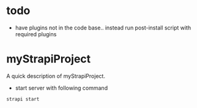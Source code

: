 # todo 
* have plugins not in the code base.. instead run post-install script with required plugins


# myStrapiProject

A quick description of myStrapiProject.


* start server with following command
 ```
 strapi start
 ```